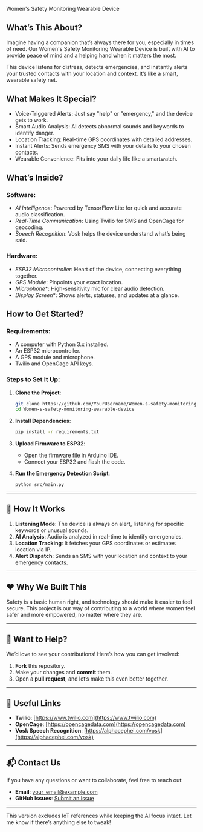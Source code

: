 Women's Safety Monitoring Wearable Device  

## What’s This About?  
Imagine having a companion that’s always there for you, especially in times of need. Our Women's Safety Monitoring Wearable Device is built with AI to provide peace of mind and a helping hand when it matters the most.  

This device listens for distress, detects emergencies, and instantly alerts your trusted contacts with your location and context. It’s like a smart, wearable safety net.  

## What Makes It Special?  
- Voice-Triggered Alerts: Just say "help" or "emergency," and the device gets to work.  
- Smart Audio Analysis: AI detects abnormal sounds and keywords to identify danger.  
- Location Tracking: Real-time GPS coordinates with detailed addresses.  
- Instant Alerts: Sends emergency SMS with your details to your chosen contacts.  
- Wearable Convenience: Fits into your daily life like a smartwatch.  

##  What’s Inside?  
### Software:  
- *AI Intelligence*: Powered by TensorFlow Lite for quick and accurate audio classification.  
- *Real-Time Communication*: Using Twilio for SMS and OpenCage for geocoding.  
- *Speech Recognition*: Vosk helps the device understand what’s being said.  

### Hardware:  
- *ESP32 Microcontroller*: Heart of the device, connecting everything together.  
- *GPS Module*: Pinpoints your exact location.  
- *Microphone**: High-sensitivity mic for clear audio detection.  
- *Display Screen**: Shows alerts, statuses, and updates at a glance.  

## How to Get Started?  
### Requirements:  
- A computer with Python 3.x installed.  
- An ESP32 microcontroller.  
- A GPS module and microphone.  
- Twilio and OpenCage API keys.  

### Steps to Set It Up:  
1. **Clone the Project**:  
   ```bash  
   git clone https://github.com/YourUsername/Women-s-safety-monitoring-wearable-device.git  
   cd Women-s-safety-monitoring-wearable-device  
   ```  

2. **Install Dependencies**:  
   ```bash  
   pip install -r requirements.txt  
   ```  

3. **Upload Firmware to ESP32**:  
   - Open the firmware file in Arduino IDE.  
   - Connect your ESP32 and flash the code.  

4. **Run the Emergency Detection Script**:  
   ```bash  
   python src/main.py  
   ```  

---

## 📖 How It Works  
1. **Listening Mode**: The device is always on alert, listening for specific keywords or unusual sounds.  
2. **AI Analysis**: Audio is analyzed in real-time to identify emergencies.  
3. **Location Tracking**: It fetches your GPS coordinates or estimates location via IP.  
4. **Alert Dispatch**: Sends an SMS with your location and context to your emergency contacts.  

---

## ❤️ Why We Built This  
Safety is a basic human right, and technology should make it easier to feel secure. This project is our way of contributing to a world where women feel safer and more empowered, no matter where they are.  

---

## 🤝 Want to Help?  
We’d love to see your contributions! Here’s how you can get involved:  
1. **Fork** this repository.  
2. Make your changes and **commit** them.  
3. Open a **pull request**, and let’s make this even better together.  

---

## 🔗 Useful Links  
- **Twilio**: [https://www.twilio.com](https://www.twilio.com)  
- **OpenCage**: [https://opencagedata.com](https://opencagedata.com)  
- **Vosk Speech Recognition**: [https://alphacephei.com/vosk](https://alphacephei.com/vosk)  

---

## 📬 Contact Us  
If you have any questions or want to collaborate, feel free to reach out:  
- **Email**: your_email@example.com  
- **GitHub Issues**: [Submit an Issue](https://github.com/YourUsername/Women-s-safety-monitoring-wearable-device/issues)  

---  

This version excludes IoT references while keeping the AI focus intact. Let me know if there’s anything else to tweak!
